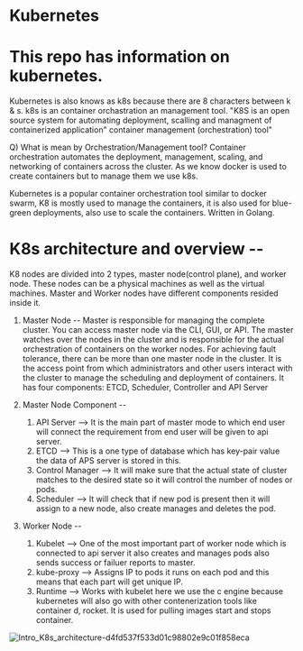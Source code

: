 # Kubernetes
# This repo has information on kubernetes.

Kubernetes is also knows as k8s because there are 8 characters between k & s.
k8s is an container orchastration an management tool.
   "K8S is an open source system for automating deployment, scalling and managment of containerized application"
    container management (orchestration) tool"

Q) What is mean by Orchestration/Management tool?
  Container orchestration automates the deployment, management, scaling, and networking of containers across the cluster.
  As we know docker is used to create containers but to manage them we use k8s. 
  
Kubernetes is a popular container orchestration tool similar to docker swarm, K8 is mostly used to manage the containers, it is also used for blue-green deployments, also use to scale the containers.
Written in Golang.

# K8s architecture and overview --
  K8 nodes are divided into 2 types, master node(control plane), and worker node.
  These nodes can be a physical machines as well as the virtual machines.
  Master and Worker nodes have different components resided inside it.
     
  1. Master Node --
     Master is responsible for managing the complete cluster.
     You can access master node via the CLI, GUI, or API.
     The master watches over the nodes in the cluster and is responsible for the actual orchestration of containers on the worker nodes.
     For achieving fault tolerance, there can be more than one master node in the cluster.
     It is the access point from which administrators and other users interact with the cluster to manage the scheduling and deployment of containers.
     It has four components: ETCD, Scheduler, Controller and API Server 
  
  2. Master Node Component --
      1. API Server      --> It is the main part of master mode to which end user will connect the requirement from end user will be given to api server.
      2. ETCD            --> This is a one type of database which has key-pair value the data of APS server is stored in this.
      3. Control Manager --> It will make sure that the actual state of cluster matches to the desired state so it will control the number of nodes or pods.
      4. Scheduler       --> It will check that if new pod is present then it will assign to a new node, also create manages and deletes the pod.
  
  3. Worker Node --
       1. Kubelet        --> One of the most important part of worker node which is connected to api server it also creates and manages pods also sends                                    success or failuer reports to master.
       2. kube-proxy     --> Assigns IP to pods it runs on each pod and this means that each part will get unique IP.
       3. Runtime        --> Works with kubelet here we use the c engine because kubernetes will also go with other contenerization tools like container d,                                rocket. It is used for pulling images start and stops container.
       
       
       
       
       
![Intro_K8s_architecture-d4fd537f533d01c98802e9c01f858eca](https://user-images.githubusercontent.com/108976232/225552949-d255c3f7-824a-4233-9446-22519fddbeec.png)




       
       
      
       
       
  
